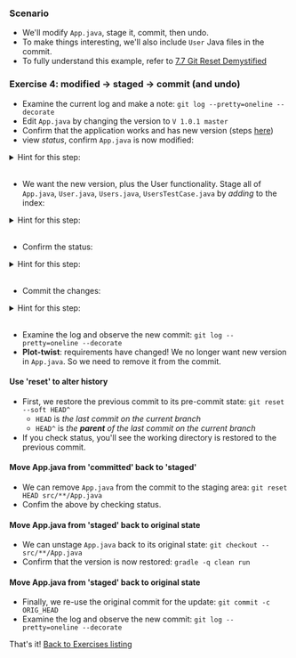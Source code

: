 

### Scenario

* We'll modify `App.java`, stage it, commit, then undo.
* To make things interesting, we'll also include `User` Java files in the commit.
* To fully understand this example, refer to [7.7 Git Reset Demystified](https://git-scm.com/book/en/v2/Git-Tools-Reset-Demystified)

### Exercise 4: modified -> staged -> commit (and undo)

* Examine the current log and make a note: `git log --pretty=oneline --decorate`
* Edit `App.java` by changing the version to `V 1.0.1 master`
* Confirm that the application works and has new version (steps [here](./reference_doc/ConfirmApp.md))
* view _status_, confirm `App.java` is now modified:

<details><summary>Hint for this step:</summary>
<p><pre>
git status
</pre></p></details>
<br/>

* We want the new version, plus the User functionality. Stage all of `App.java`, `User.java`, `Users.java`, `UsersTestCase.java` by _adding_ to the index:

<details><summary>Hint for this step:</summary>
<p><pre>
git add src/**/*.java
</pre></p></details>
<br/>

* Confirm the status:

<details><summary>Hint for this step:</summary>
<p><pre>
git status
</pre></p></details>
<br/>

* Commit the changes:

<details><summary>Hint for this step:</summary>
<p><pre>
git commit -m "now version 1.0.1, plus User functionality"
</pre></p></details>
<br/>

* Examine the log and observe the new commit: `git log --pretty=oneline --decorate`
* **Plot-twist**: requirements have changed! We no longer want new version in `App.java`. So we need to remove it from the commit.

#### Use 'reset' to alter history

* First, we restore the previous commit to its pre-commit state: `git reset --soft HEAD^` 
    * `HEAD` is _the last commit on the current branch_
    * `HEAD^` is _the **parent** of the last commit on the current branch_
* If you check status, you'll see the working directory is restored to the previous commit.

#### Move App.java from 'committed' back to 'staged'

* We can remove `App.java` from the commit to the staging area: `git reset HEAD src/**/App.java`
* Confim the above by checking status.

#### Move App.java from 'staged' back to original state 

* We can unstage `App.java` back to its original state: `git checkout -- src/**/App.java`
* Confirm that the version is now restored: `gradle -q clean run`

#### Move App.java from 'staged' back to original state 

* Finally, we re-use the original commit for the update: `git commit -c ORIG_HEAD`
* Examine the log and observe the new commit: `git log --pretty=oneline --decorate`

That's it! [Back to Exercises listing](./Exercises.md)
